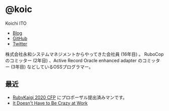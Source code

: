 # @koic

Koichi ITO

- [Blog](http://koic.hatenablog.com/)
- [GitHub](https://github.com/koic)
- [Twitter](https://twitter.com/koic)

株式会社永和システムマネジメントからやってきた会社員 (16年目) 。
RuboCop のコミッター (2年目) 、Active Record Oracle enhanced adapter のコミッター (3年目) などしているOSSプログラマー。

## 最近

- [RubyKaigi 2020 CFP](http://cfp.rubykaigi.org/) にプロポーザル提出済みマンです。
- [It Doesn't Have to Be Crazy at Work](https://www.amazon.co.jp/dp/0008323445)
